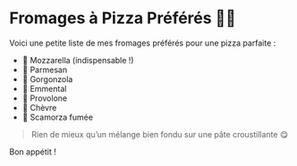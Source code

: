 # Fromages à Pizza Préférés 🧀🍕

Voici une petite liste de mes fromages préférés pour une pizza parfaite :

- 🧀 Mozzarella (indispensable !)
- 🧀 Parmesan
- 🧀 Gorgonzola
- 🧀 Emmental
- 🧀 Provolone
- 🧀 Chèvre
- 🧀 Scamorza fumée

> Rien de mieux qu’un mélange bien fondu sur une pâte croustillante 😋

Bon appétit !
